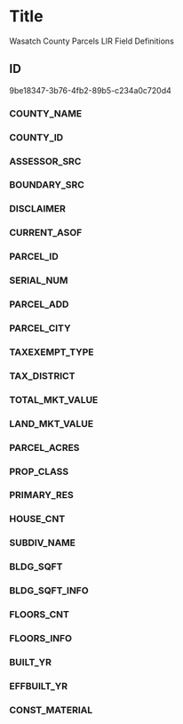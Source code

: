 # Title

Wasatch County Parcels LIR Field Definitions

## ID

9be18347-3b76-4fb2-89b5-c234a0c720d4

### COUNTY_NAME

### COUNTY_ID

### ASSESSOR_SRC

### BOUNDARY_SRC

### DISCLAIMER

### CURRENT_ASOF

### PARCEL_ID

### SERIAL_NUM

### PARCEL_ADD

### PARCEL_CITY

### TAXEXEMPT_TYPE

### TAX_DISTRICT

### TOTAL_MKT_VALUE

### LAND_MKT_VALUE

### PARCEL_ACRES

### PROP_CLASS

### PRIMARY_RES

### HOUSE_CNT

### SUBDIV_NAME

### BLDG_SQFT

### BLDG_SQFT_INFO

### FLOORS_CNT

### FLOORS_INFO

### BUILT_YR

### EFFBUILT_YR

### CONST_MATERIAL
